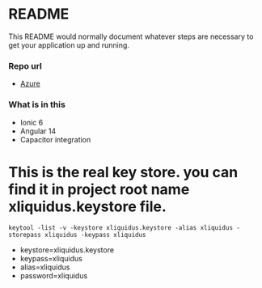 # README #

This README would normally document whatever steps are necessary to get your application up and running.

### Repo url

* [Azure](https://dev.azure.com/usscyberinc/_git/UC%20XL%20Mobile%20App)

### What is in this

* Ionic 6
* Angular 14
* Capacitor integration



# This is the real key store. you can find it in project root name xliquidus.keystore file.

``
keytool -list -v -keystore xliquidus.keystore -alias xliquidus -storepass xliquidus -keypass xliquidus
``

* keystore=xliquidus.keystore
* keypass=xliquidus
* alias=xliquidus
* password=xliquidus